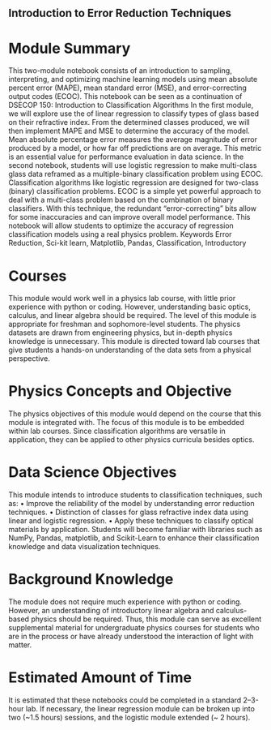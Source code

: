 ## Introduction to Error Reduction Techniques ##

# Module Summary
This two-module notebook consists of an introduction to sampling, interpreting, and optimizing machine learning models using mean absolute percent error (MAPE), mean standard error (MSE), and error-correcting output codes (ECOC).  This notebook can be seen as a continuation of DSECOP 150: Introduction to Classification Algorithms 
In the first module, we will explore use the of linear regression to classify types of glass based on their refractive index. From the determined classes produced, we will then implement MAPE and MSE to determine the accuracy of the model. Mean absolute percentage error measures the average magnitude of error produced by a model, or how far off predictions are on average.  This metric is an essential value for performance evaluation in data science. 
In the second notebook, students will use logistic regression to make multi-class glass data reframed as a multiple-binary classification problem using ECOC.  Classification algorithms like logistic regression are designed for two-class (binary) classification problems. ECOC is a simple yet powerful approach to deal with a multi-class problem based on the combination of binary classifiers. With this technique, the redundant “error-correcting” bits allow for some inaccuracies and can improve overall model performance. This notebook will allow students to optimize the accuracy of regression classification models using a real physics problem. 
Keywords
Error Reduction, Sci-kit learn, Matplotlib, Pandas, Classification, Introductory

# Courses #
This module would work well in a physics lab course, with little prior experience with python or coding. However, understanding basic optics, calculus, and linear algebra should be required. The level of this module is appropriate for freshman and sophomore-level students. The physics datasets are drawn from engineering physics, but in-depth physics knowledge is unnecessary. This module is directed toward lab courses that give students a hands-on understanding of the data sets from a physical perspective. 

# Physics Concepts and Objective #
The physics objectives of this module would depend on the course that this module is integrated with. The focus of this module is to be embedded within lab courses. Since classification algorithms are versatile in application, they can be applied to other physics curricula besides optics. 

# Data Science Objectives # 
This module intends to introduce students to classification techniques, such as:
•	Improve the reliability of the model by understanding error reduction techniques.
•	Distinction of classes for glass refractive index data using linear and logistic regression.
•	Apply these techniques to classify optical materials by application.
Students will become familiar with libraries such as NumPy, Pandas, matplotlib, and Scikit-Learn to enhance their classification knowledge and data visualization techniques. 

# Background Knowledge #
The module does not require much experience with python or coding. However, an understanding of introductory linear algebra and calculus-based physics should be required. Thus, this module can serve as excellent supplemental material for undergraduate physics courses for students who are in the process or have already understood the interaction of light with matter.

# Estimated Amount of Time #
It is estimated that these notebooks could be completed in a standard 2–3-hour lab.  If necessary, the linear regression module can be broken up into two (~1.5 hours) sessions, and the logistic module extended (~ 2 hours).
















